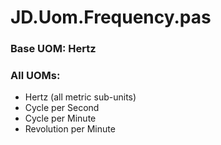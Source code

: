 # JD.Uom.Frequency.pas

### Base UOM: Hertz

### All UOMs:
- Hertz (all metric sub-units)
- Cycle per Second
- Cycle per Minute
- Revolution per Minute